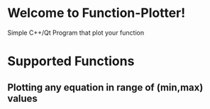 # Welcome to Function-Plotter!

Simple C++/Qt Program that plot your function



# Supported Functions



## Plotting any equation in range of (min,max) values
